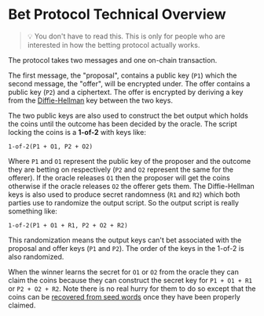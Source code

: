 # Bet Protocol Technical Overview

> 💡 You don't have to read this.
> This is only for people who are interested in how the betting protocol actually works.

The protocol takes two messages and one on-chain transaction.

The first message, the "proposal", contains a public key (`P1`) which the second message, the "offer", will be encrypted under.
The offer contains a public key (`P2`) and a ciphertext.
The offer is encrypted by deriving a key from the [Diffie-Hellman] key between the two keys.

The two public keys are also used to construct the bet output which holds the coins until the outcome has been decided by the oracle.
The script locking the coins is a **1-of-2** with keys like:

```
1-of-2(P1 + O1, P2 + O2)
```

Where `P1` and `O1` represent the public key of the proposer and the outcome they are betting on respectively (`P2` and `O2` represent the same for the offerer).
If the oracle releases `O1` then the proposer will get the coins otherwise if the oracle releases `O2` the offerer gets them.
The Diffie-Hellman keys is also used to produce secret randomness (`R1` and `R2`) which both parties use to randomize the output script.
So the output script is really something like:

```
1-of-2(P1 + O1 + R1, P2 + O2 + R2)
```

This randomization means the output keys can't bet associated with the proposal and offer keys (`P1` and `P2`).
The order of the keys in the 1-of-2 is also randomized.

When the winner learns the secret for `O1` or `O2` from the oracle they can claim the coins because they can construct the secret key for `P1 + O1 + R1` or `P2 + O2 + R2`.
Note there is no real hurry for them to do so except that the coins can be [recovered from seed words](../backup-and-recovery.md) once they have been properly claimed.

[Diffie-Hellman]: https://en.wikipedia.org/wiki/Diffie%E2%80%93Hellman_key_exchange
